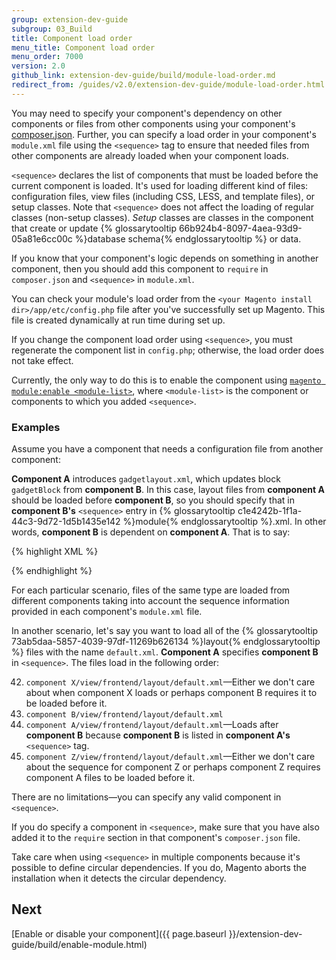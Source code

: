 ```yaml
---
group: extension-dev-guide
subgroup: 03_Build
title: Component load order
menu_title: Component load order
menu_order: 7000
version: 2.0
github_link: extension-dev-guide/build/module-load-order.md
redirect_from: /guides/v2.0/extension-dev-guide/module-load-order.html
---
```


You may need to specify your component's dependency on other components or files from other components using your component's <a href="{{ page.baseurl }}/extension-dev-guide/build/create_component.html#add-component-xml">composer.json</a>. Further, you can specify a load order in your component's `module.xml` file using the `<sequence>` tag to ensure that needed files from other components are already loaded when your component loads.

`<sequence>` declares the list of components that must be loaded before the current component is loaded. It's used for loading different kind of files: configuration files, view files (including CSS, LESS, and template files), or setup classes. Note that `<sequence>` does not affect the loading of regular classes (non-setup classes).
*Setup* classes are classes in the component that create or update {% glossarytooltip 66b924b4-8097-4aea-93d9-05a81e6cc00c %}database schema{% endglossarytooltip %} or data.

If you know that your component's logic depends on something in another component, then you should add this component to `require` in `composer.json` and `<sequence>` in `module.xml`.

You can check your module's load order from the `<your Magento install dir>/app/etc/config.php` file after you've successfully set up Magento. This file is created dynamically at run time during set up.

<div class="bs-callout bs-callout-info" id="info">
	<span class="glyphicon-class">
	<p>If you change the component load order using <code>&lt;sequence></code>, you must regenerate the component list in <code>config.php</code>; otherwise, the load order does not take effect.</p>
<p>Currently, the only way to do this is to enable the component using <a href="{{ page.baseurl }}/install-gde/install/cli/install-cli-subcommands-enable.html#instgde-cli-subcommands-enable-disable"><code>magento module:enable &lt;module-list></code></a>, where <code>&lt;module-list></code> is the component or components to which you added <code>&lt;sequence></code>.</p></span>
</div>

### Examples

Assume you have a component that needs a configuration file from another component:

__Component A__ introduces `gadgetlayout.xml`, which updates block `gadgetBlock` from __component B__. In this case, layout files from __component A__ should be loaded before __component B__, so you should specify that in __component B's__ `<sequence>` entry in {% glossarytooltip c1e4242b-1f1a-44c3-9d72-1d5b1435e142 %}module{% endglossarytooltip %}.xml. In other words, __component B__ is dependent on __component A__. That is to say:

{% highlight XML %}
<?xml version="1.0"?>
<config xmlns:xsi="http://www.w3.org/2001/XMLSchema-instance" xsi:noNamespaceSchemaLocation="urn:magento:framework:Module/etc/module.xsd">
    <module name="Vendor_ComponentB" setup_version="0.0.1">
        <sequence>
	    <!-- Vendor_ComponentB is dependent on Vendor_ComponentA: -->
            <module name="Vendor_ComponentA" />
        </sequence>
    </module>
</config>
{% endhighlight %}

For each particular scenario, files of the same type are loaded from different components taking into account the sequence information provided in each component's `module.xml` file.

In another scenario, let's say you want to load all of the {% glossarytooltip 73ab5daa-5857-4039-97df-11269b626134 %}layout{% endglossarytooltip %} files with the name `default.xml`. __Component A__ specifies __component B__ in `<sequence>`. The files load in the following order:

42. `component X/view/frontend/layout/default.xml`&mdash;Either we don't care about when component X loads or perhaps component B requires it to be loaded before it.
42. `component B/view/frontend/layout/default.xml`
42. `component A/view/frontend/layout/default.xml`&mdash;Loads after __component B__ because __component B__ is listed in __component A's__ `<sequence>` tag.
42. `component Z/view/frontend/layout/default.xml`&mdash;Either we don't care about the sequence for component Z or perhaps component Z requires component A files to be loaded before it.

There are no limitations&mdash;you can specify any valid component in `<sequence>`.

If you do specify a component in `<sequence>`, make sure that you have also added it to the `require` section in that component's `composer.json` file.

<div class="bs-callout bs-callout-info" id="info">
<span class="glyphicon-class">
  <p>Take care when using <code>&lt;sequence></code> in multiple components because it's possible to define circular dependencies. If you do, Magento aborts the installation when it detects the circular dependency.</p></span>
</div>

## Next

[Enable or disable your component]({{ page.baseurl }}/extension-dev-guide/build/enable-module.html)

